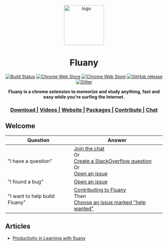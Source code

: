 <div align="center">
  <img alt="logo" src="https://github.com/fluany/fluany/blob/master/src/assets/avatar.png" width="128">
  </div>

<h1 align="center">Fluany</h1>

<div align="center">  
  
[![Build Status](https://travis-ci.org/fluany/fluany.svg?branch=master)](https://travis-ci.org/fluany/fluany)
[![Chrome Web Store](https://img.shields.io/chrome-web-store/d/gijlnmefafhloacckomgabbndcepdnce.svg)](https://chrome.google.com/webstore/detail/fluany/gijlnmefafhloacckomgabbndcepdnce)
[![Chrome Web Store](https://img.shields.io/chrome-web-store/rating/gijlnmefafhloacckomgabbndcepdnce.svg)](https://chrome.google.com/webstore/detail/fluany/gijlnmefafhloacckomgabbndcepdnce)
[![GitHub release](https://img.shields.io/github/release/fluany/fluany.svg)](https://github.com/fluany/fluany/releases)
[![Gitter](https://img.shields.io/gitter/fluany/Lobby.svg)](https://gitter.im/fluany/Lobby)

  
<strong>Fluany is a chrome extension to memorize and study anything, fast and easy while you're surfing the Internet.</strong>
</div>

<div align="center">
  <h3>
    <a href="https://chrome.google.com/webstore/detail/fluany/gijlnmefafhloacckomgabbndcepdnce?hl=en">
      Download
    </a>
    <span> | </span>
    <a href="https://www.youtube.com/channel/UCoBSTY_DcJA4tUpqQpRsSIw/videos">
      Videos
    </a>
    <span> | </span>
    <a href="https://www.fluany.com">
      Website
    </a>
    <span> | </span>
    <a href="https://www.fluany.com/packages">
      Packages
    </a>
    <span> | </span>
    <a href="https://github.com/victorvoid/fluany/issues?q=is%3Aissue+is%3Aopen+label%3A%22help+wanted%22">
      Contribute
    </a>
    <span> | </span>
    <a href="https://gitter.im/fluany/">
      Chat
    </a>
  </h3>
</div>

## Welcome

| Question | Answer |
|--------|-------|
| "I have a question" | [Join the chat](https://gitter.im/fluany/)<br />Or<br />[Create a StackOverflow question](http://stackoverflow.com/questions/tagged/fluany)<br />Or<br />[Open an issue](https://github.com/victorvoid/fluany/issues/new)<br />
| "I found a bug" | [Open an issue](https://github.com/victorvoid/fluany/issues/new) |
| "I want to help build Fluany" | [Contributing to Fluany](CONTRIBUTING.md)<br />Then<br />[Choose an issue marked "help wanted"](https://github.com/victorvoid/fluany/issues?q=is%3Aissue+is%3Aopen+label%3A%22help+wanted%22) |

## Articles

- [Productivity in Learning with fluany](https://medium.com/@victorvoid/productivity-in-learning-with-fluany-fd808e1b6edc)

